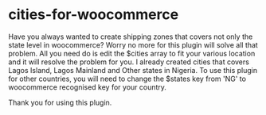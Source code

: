 # cities-for-woocommerce
Have you always wanted to create shipping zones that covers not only the state level in woocommerce? Worry no more for this plugin will solve all that problem.
All you need do is edit the $cities array to fit your various location and it will resolve the problem for you.
I already created cities that covers Lagos Island, Lagos Mainland and Other states in Nigeria.
To use this plugin for other countries, you will need to change the $states key from 'NG' to woocommerce recognised key for your country.

Thank you for using this plugin.
